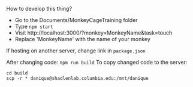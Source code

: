 How to develop this thing?
  - Go to the Documents/MonkeyCageTraining folder
  - Type `npm start`
  - Visit http://localhost:3000/?monkey=MonkeyName&task=touch
  - Replace 'MonkeyName' with the name of your monkey

If hosting on another server, change link in `package.json`

After changing code: `npm run build`
To copy changed code to the server:
```
cd build
scp -r * danique@shadlenlab.columbia.edu:/mnt/danique
```
